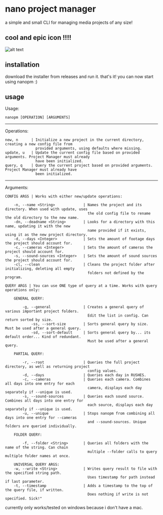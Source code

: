 # nano project manager 
a simple and small CLI for managing media projects of any size!
## cool and epic icon !!!!
![alt text](https://github.com/kaweepatinn1/nanopm/blob/main/assets/icon_64x64.png?raw=true)
## installation
download the installer from releases and run it. that's it! you can now start using nanopm :)

## usage
Usage:

    nanopm [OPERATION] [ARGUMENTS]
-----------------------------------------------------------------------------------------------------------------
Operations: 

    new, n      | Initialize a new project in the current directory, creating a new config file from 
                  provided arguments, using defaults where missing.
    update, u   | Update the current config file based on provided arguments. Project Manager must already 
                  have been initialized.
    query, q    | Query the current project based on provided arguments. Project Manager must already have 
                  been initialized.
-----------------------------------------------------------------------------------------------------------------
Arguments: 
          
    CONFIG ARGS | Works with either new/update operations:
    
        -n, --name <String>             | Names the project and its directory. When used with update, uses 
                                          the old config file to rename the old directory to the new name.
        -dn, --deadname <String>        | Looks for a directory with this name, updating it with the new 
                                          name provided if it exists, using it as the new project directory.
        -d, --days <Integer>            | Sets the amount of footage days the project should account for.
        -c, --cameras <Integer>         | Sets the amount of cameras the project should account for.
        -s, --sound-sources <Integer>   | Sets the amount of sound sources the project should account for.
        -cl, --clean                    | Cleans the project folder after initializing, deleting all empty 
                                          folders not defined by the program.

    QUERY ARGS | You can use ONE type of query at a time. Works with query operations only:
       
        GENERAL QUERY:

            -g, --general               | Creates a general query of various important project folders. 
                                          Edit the list in config. Can return sorted by size.
                -ss, --sort-size        | Sorts general query by size. Must be used after a general query.
                -sd, --sort-default     | Sorts general query by... its default order... Kind of redundant. 
                                          Must be used after a general query.
    
        PARTIAL QUERY:
    
            -r, --root                  | Queries the full project directory, as well as returning project 
                                          config values.
            -d, --days                  | Queries each day in RUSHES.
            -c, --cameras               | Queries each camera. Combines all days into one entry for each 
                                          camera, displays each day separately if --unique is used.
            -s, --sound-sources         | Queries each sound source. Combines all days into one entry for 
                                          each source, displays each day separately if --unique is used.
            -u, --unique                | Stops nanopm from combining all days into one entry for --cameras 
                                          and --sound-sources. Unique folders are queried individually.
    
        FOLDER QUERY: 
    
            -f, --folder <String>       | Queries all folders with the name of the string. Can chain 
                                          multiple --folder calls to query multiple folder names at once.
    
        UNIVERSAL QUERY ARGS:
        -w, --write <String>            | Writes query result to file with the specified string path. 
                                          Uses timestamp for path instead if last parameter.
        -t, --timestamp                 | Adds a timestamp to the top of the query file, if written. 
                                          Does nothing if write is not specified. Sick!"

currently only works/tested on windows because i don't have a mac. 
